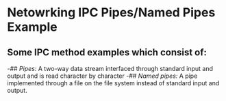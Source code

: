 Netowrking IPC Pipes/Named Pipes Example
========================================
Some IPC method examples which consist of:
-----------------------------------------
-## _Pipes:_ A two-way data stream interfaced through standard input and output and is read character by character
-## _Named pipes:_ A pipe implemented through a file on the file system instead of standard input and output.
